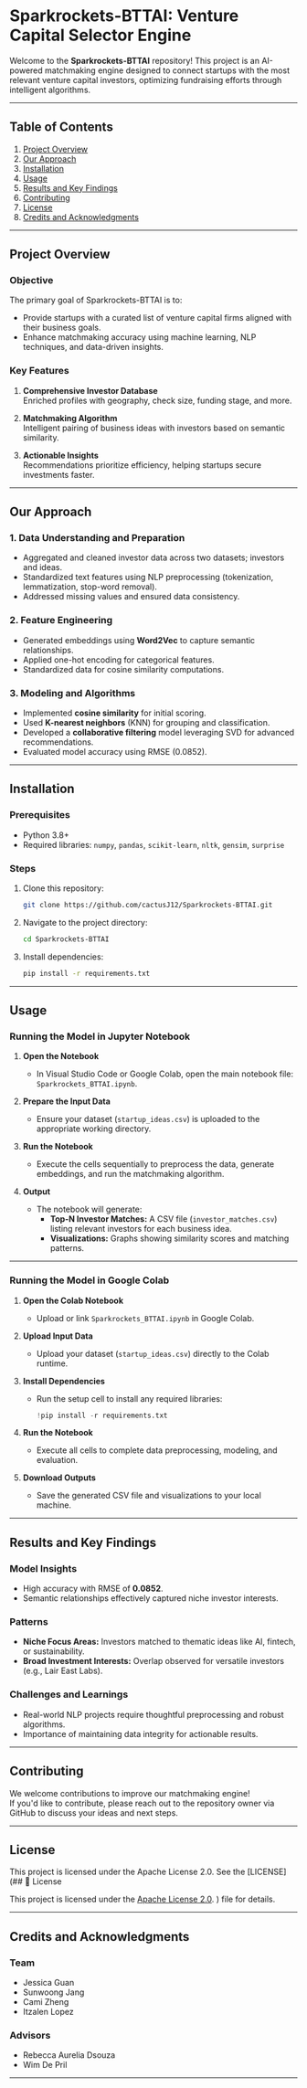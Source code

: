 # Sparkrockets-BTTAI: Venture Capital Selector Engine

Welcome to the **Sparkrockets-BTTAI** repository! This project is an AI-powered matchmaking engine designed to connect startups with the most relevant venture capital investors, optimizing fundraising efforts through intelligent algorithms.

----------

## **Table of Contents**

1.  [Project Overview](#project-overview)
2.  [Our Approach](#our-approach)
3.  [Installation](#installation)
4.  [Usage](#usage)
5.  [Results and Key Findings](#results-and-key-findings)
6.  [Contributing](#contributing)
7.  [License](#license)
8.  [Credits and Acknowledgments](#credits-and-acknowledgments)

----------

## **Project Overview**

### **Objective**

The primary goal of Sparkrockets-BTTAI is to:

-   Provide startups with a curated list of venture capital firms aligned with their business goals.
-   Enhance matchmaking accuracy using machine learning, NLP techniques, and data-driven insights.

### **Key Features**

1.  **Comprehensive Investor Database**  
    Enriched profiles with geography, check size, funding stage, and more.
    
2.  **Matchmaking Algorithm**  
    Intelligent pairing of business ideas with investors based on semantic similarity.
    
3.  **Actionable Insights**  
    Recommendations prioritize efficiency, helping startups secure investments faster.
    

----------

## **Our Approach**

### **1. Data Understanding and Preparation**

-   Aggregated and cleaned investor data across two datasets; investors and ideas.
-   Standardized text features using NLP preprocessing (tokenization, lemmatization, stop-word removal).
-   Addressed missing values and ensured data consistency.

### **2. Feature Engineering**

-   Generated embeddings using **Word2Vec** to capture semantic relationships.
-   Applied one-hot encoding for categorical features.
-   Standardized data for cosine similarity computations.

### **3. Modeling and Algorithms**

-   Implemented **cosine similarity** for initial scoring.
-   Used **K-nearest neighbors** (KNN) for grouping and classification.
-   Developed a **collaborative filtering** model leveraging SVD for advanced recommendations.
-   Evaluated model accuracy using RMSE (0.0852).

----------

## **Installation**

### Prerequisites

-   Python 3.8+
-   Required libraries: `numpy`, `pandas`, `scikit-learn`, `nltk`, `gensim`, `surprise`

### Steps

1.  Clone this repository:
    
    ```bash
    git clone https://github.com/cactusJ12/Sparkrockets-BTTAI.git
    
    ```
    
2.  Navigate to the project directory:
    
    ```bash
    cd Sparkrockets-BTTAI
    
    ```
    
3.  Install dependencies:
    
    ```bash
    pip install -r requirements.txt
    
    ```

----------

## **Usage**

### Running the Model in Jupyter Notebook

1.  **Open the Notebook**
    
    -   In Visual Studio Code or Google Colab, open the main notebook file: `Sparkrockets_BTTAI.ipynb`.
2.  **Prepare the Input Data**
    
    -   Ensure your dataset (`startup_ideas.csv`) is uploaded to the appropriate working directory.
3.  **Run the Notebook**
    
    -   Execute the cells sequentially to preprocess the data, generate embeddings, and run the matchmaking algorithm.
4.  **Output**
    
    -   The notebook will generate:
        -   **Top-N Investor Matches:** A CSV file (`investor_matches.csv`) listing relevant investors for each business idea.
        -   **Visualizations:** Graphs showing similarity scores and matching patterns.

----------

### Running the Model in Google Colab

1.  **Open the Colab Notebook**
    
    -   Upload or link `Sparkrockets_BTTAI.ipynb` in Google Colab.
2.  **Upload Input Data**
    
    -   Upload your dataset (`startup_ideas.csv`) directly to the Colab runtime.
3.  **Install Dependencies**
    
    -   Run the setup cell to install any required libraries:
        
        ```python
        !pip install -r requirements.txt
        
        ```
        
4.  **Run the Notebook**
    
    -   Execute all cells to complete data preprocessing, modeling, and evaluation.
5.  **Download Outputs**
    
    -   Save the generated CSV file and visualizations to your local machine.

----------

## **Results and Key Findings**

### **Model Insights**

-   High accuracy with RMSE of **0.0852**.
-   Semantic relationships effectively captured niche investor interests.

### **Patterns**

-   **Niche Focus Areas:** Investors matched to thematic ideas like AI, fintech, or sustainability.
-   **Broad Investment Interests:** Overlap observed for versatile investors (e.g., Lair East Labs).

### **Challenges and Learnings**

-   Real-world NLP projects require thoughtful preprocessing and robust algorithms.
-   Importance of maintaining data integrity for actionable results.

----------

## **Contributing**

We welcome contributions to improve our matchmaking engine!  
If you'd like to contribute, please reach out to the repository owner via GitHub to discuss your ideas and next steps.

----------

## **License**

This project is licensed under the Apache License 2.0. See the [LICENSE](## 📝 License

This project is licensed under the [Apache License 2.0](https://www.apache.org/licenses/LICENSE-2.0).
) file for details.

----------

## **Credits and Acknowledgments**

### **Team**

-   Jessica Guan
-   Sunwoong Jang
-   Cami Zheng
-   Itzalen Lopez

### **Advisors**

-   Rebecca Aurelia Dsouza
-   Wim De Pril

----------
